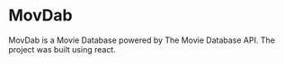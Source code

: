 # MovDab

MovDab is a Movie Database powered by The Movie Database API. The project was built using react.

